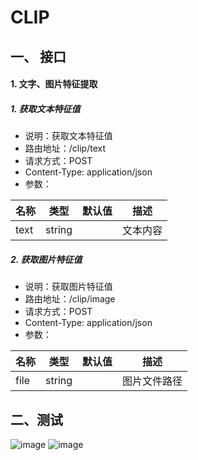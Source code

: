 # CLIP

## 一、 接口
#### 1. 文字、图片特征提取
##### 1. 获取文本特征值
- 说明：获取文本特征值
- 路由地址：/clip/text
- 请求方式：POST
- Content-Type: application/json
- 参数：

|名称|类型|默认值|描述|
|-|-|-|-|
|text|string||文本内容|
##### 2. 获取图片特征值
- 说明：获取图片特征值
- 路由地址：/clip/image
- 请求方式：POST
- Content-Type: application/json
- 参数：

|名称|类型|默认值|描述|
|-|-|-|-|
|file|string||图片文件路径|

## 二、测试
![image](https://github.com/user-attachments/assets/c224c995-30f1-424b-8915-7c80bcc7a3b4)
![image](https://github.com/user-attachments/assets/3eac5a75-529e-43c1-a398-cc6076dbfd52)
